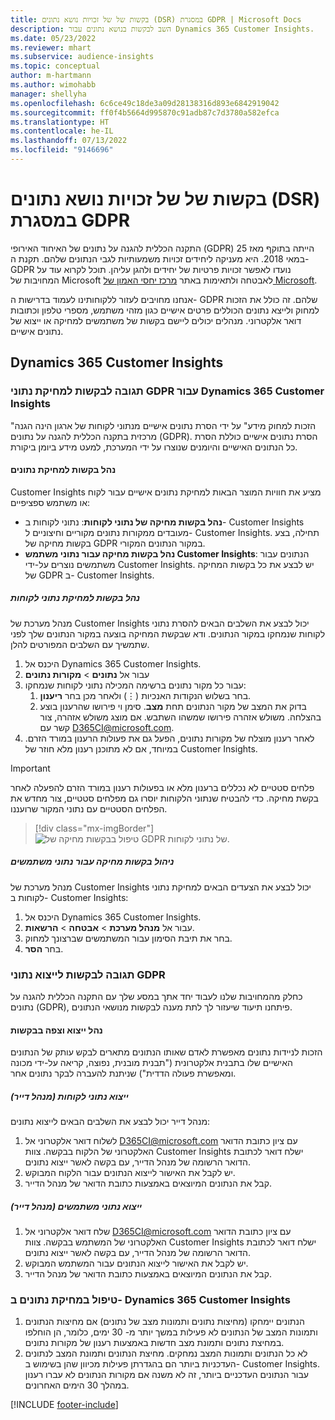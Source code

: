 ```yaml
---
title: בקשות של של זכויות נושא נתונים (DSR) במסגרת GDPR | Microsoft Docs
description: השב לבקשות בנושא נתונים עבור Dynamics 365 Customer Insights.
ms.date: 05/23/2022
ms.reviewer: mhart
ms.subservice: audience-insights
ms.topic: conceptual
author: m-hartmann
ms.author: wimohabb
manager: shellyha
ms.openlocfilehash: 6c6ce49c18de3a09d28138316d893e6842919042
ms.sourcegitcommit: ff0f4b5664d995870c91adb87c7d3780a582efca
ms.translationtype: HT
ms.contentlocale: he-IL
ms.lasthandoff: 07/13/2022
ms.locfileid: "9146696"
---
```

# <a name="data-subject-rights-dsr-requests-under-gdpr"></a>בקשות של של זכויות נושא נתונים (DSR) במסגרת GDPR

התקנה הכללית להגנה על נתונים של האיחוד האירופי (GDPR) הייתה בתוקף מאז 25 במאי 2018. היא מעניקה ליחידים זכויות משמעותיות לגבי הנתונים שלהם. תקנת ה- GDPR נועדו לאפשר זכויות פרטיות של יחידים ולהגן עליהן. תוכל לקרוא עוד על המחויבות של Microsoft לאבטחה ולתאימות באתר [מרכז יחסי האמון של Microsoft](https://www.microsoft.com/trust-center).

אנחנו מחויבים לעזור ללקוחותינו לעמוד בדרישות ה- GDPR שלהם. זה כולל את הזכות למחוק ולייצא נתונים הכוללים פרטים אישיים כגון מזהי משתמש, מספרי טלפון וכתובות דואר אלקטרוני. מנהלים יכולים ליישם בקשות של משתמשים למחיקה או ייצוא של נתונים אישיים.

## <a name="dynamics-365-customer-insights"></a>Dynamics 365 Customer Insights

### <a name="responding-to-gdpr-data-subject-delete-requests-for-dynamics-365-customer-insights"></a>תגובה לבקשות למחיקת נתוני GDPR עבור Dynamics 365 Customer Insights

"הזכות למחוק מידע" על ידי הסרת נתונים אישיים מנתוני לקוחות של ארגון הינה הגנה מרכזית בתקנה הכללית להגנה על נתונים (GDPR). הסרת נתונים אישיים כוללת הסרת כל הנתונים האישיים והיומנים שנוצרו על ידי המערכת, למעט מידע ביומן ביקורת.

#### <a name="manage-data-subject-delete-requests"></a>נהל בקשות למחיקת נתונים

Customer Insights מציע את חוויות המוצר הבאות למחיקת נתונים אישיים עבור לקוח או משתמש ספציפיים:

- **נהל בקשות מחיקה של נתוני לקוחות**: נתוני לקוחות ב- Customer Insights מעובדים ממקורות נתונים מקוריים וחיצוניים ל- Customer Insights. תחילה, בצע בקשות מחיקה של GDPR במקור הנתונים המקורי.
- **נהל בקשות מחיקה עבור נתוני משתמש Customer Insights**: הנתונים עבור משתמשים נוצרים על-ידי Customer Insights. יש לבצע את כל בקשות המחיקה של GDPR ב- Customer Insights.

##### <a name="manage-requests-to-delete-customer-data"></a>נהל בקשות למחיקת נתוני לקוחות

מנהל מערכת של Customer Insights יכול לבצע את השלבים הבאים להסרת נתוני לקוחות שנמחקו במקור הנתונים. ודא שבקשת המחיקה בוצעה במקור הנתונים שלך לפני שתמשיך עם השלבים המפורטים להלן. 

1. היכנס אל Dynamics 365 Customer Insights.
1. עבור אל **נתונים** > **מקורות נתונים**
1. עבור כל מקור נתונים ברשימה המכילה נתוני לקוחות שנמחקו:
   1. בחר בשלוש הנקודות האנכיות (&vellip;) ולאחר מכן בחר **ריענון**.
   1. בדוק את המצב של מקור הנתונים תחת **מצב**. סימן וי פירושו שהרענון בוצע בהצלחה. משולש אזהרה פירושו שמשהו השתבש. אם מוצג משולש אזהרה, צור קשר עם D365CI@microsoft.com.
1. לאחר רענון מוצלח של מקורות נתונים, הפעל גם את פעולות הרענון במורד הזרם. במיוחד, אם לא מתוכנן רענון מלא חוזר של Customer Insights. 

> [!IMPORTANT]
> פלחים סטטיים לא נכללים ברענון מלא או בפעולות רענון במורד הזרם להפעלה לאחר בקשת מחיקה. כדי להבטיח שנתוני הלקוחות יוסרו גם מפלחים סטטיים, צור מחדש את הפלחים הסטטיים עם נתוני המקור שרועננו.

> [!div class="mx-imgBorder"]
> ![טיפול בבקשות מחיקה של GDPR של נתוני לקוחות.](media/gdpr-data-sources.png "טיפול בבקשות מחיקה של GDPR של נתוני לקוחות")

##### <a name="manage-delete-requests-for-user-data"></a>ניהול בקשות מחיקה עבור נתוני משתמשים

מנהל מערכת של Customer Insights יכול לבצע את הצעדים הבאים למחיקת נתוני לקוחות ב- Customer Insights:

1. היכנס אל Dynamics 365 Customer Insights.
2. עבור אל **מנהל מערכת** > **אבטחה** > **הרשאות**.
3. בחר את תיבת הסימון עבור המשתמשים שברצונך למחוק.
4. בחר **הסר**.

### <a name="responding-to-gdpr-data-subject-export-requests"></a>תגובה לבקשות לייצוא נתוני GDPR

כחלק מהמחויבות שלנו לעבוד יחד אתך במסע שלך עם התקנה הכללית להגנה על נתונים (GDPR), פיתחנו תיעוד שיעזור לך לתת מענה לבקשות מנושאי הנתונים.

#### <a name="manage-export-and-view-requests"></a>נהל ייצוא וצפה בבקשות

הזכות לניידות נתונים מאפשרת לאדם שאותו הנתונים מתארים לבקש עותק של הנתונים האישיים שלו בתבנית אלקטרונית ("תבנית מובנית, נפוצה, קריאה על-ידי מכונה ומאפשרת פעולה הדדית") שניתנת להעברה לבקר נתונים אחר.

##### <a name="export-customer-data-tenant-admin"></a>ייצוא נתוני לקוחות (מנהל דייר)

מנהל דייר יכול לבצע את השלבים הבאים לייצוא נתונים:

1. לשלוח דואר אלקטרוני אל D365CI@microsoft.com עם ציון כתובת הדואר האלקטרוני של הלקוח בבקשה. צוות Customer Insights ישלח דואר לכתובת הדואר הרשומה של מנהל הדייר, עם בקשה לאשר ייצוא נתונים.
2. יש לקבל את האישור לייצוא הנתונים עבור הלקוח המבוקש.
3. קבל את הנתונים המיוצאים באמצעות כתובת הדואר של מנהל הדייר.

##### <a name="export-user-data-tenant-admin"></a>ייצוא נתוני משתמשים (מנהל דייר)

1. שלח דואר אלקטרוני אל D365CI@microsoft.com עם ציון כתובת הדואר האלקטרוני של המשתמש בבקשה. צוות Customer Insights ישלח דואר לכתובת הדואר הרשומה של מנהל הדייר, עם בקשה לאשר ייצוא נתונים.
2. יש לקבל את האישור לייצוא הנתונים עבור המשתמש המבוקש.
3. קבל את הנתונים המיוצאים באמצעות כתובת הדואר של מנהל הדייר.

### <a name="data-deletion-handling-in-dynamics-365-customer-insights"></a>טיפול במחיקת נתונים ב- Dynamics 365 Customer Insights

1. הנתונים יימחקו (מחיצות נתונים ותמונות מצב של נתונים) אם מחיצות הנתונים ותמונות המצב של הנתונים לא פעילות במשך יותר מ- 30 ימים, כלומר, הן הוחלפו במחיצת נתונים ותמונת מצב חדשות באמצעות רענון של מקורות נתונים.
2. לא כל הנתונים ותמונות המצב נמחקים. מחיצת הנתונים ותמונת המצב לנתונים העדכניות ביותר הם בהגדרתן פעילות מכיוון שהן בשימוש ב- Customer Insights. עבור הנתונים העדכניים ביותר, זה לא משנה אם מקורות הנתונים לא עברו רענון במהלך 30 הימים האחרונים.

[!INCLUDE [footer-include](includes/footer-banner.md)]
